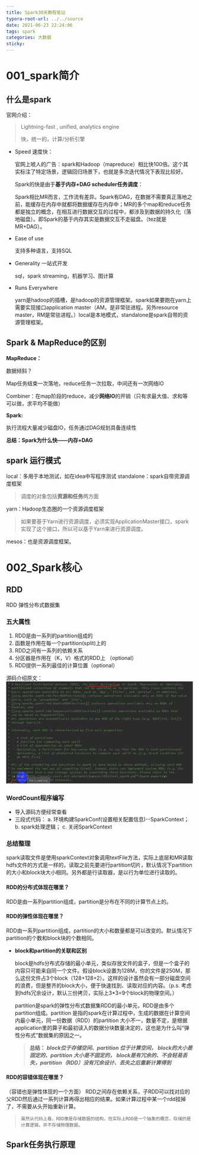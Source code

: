```yaml
---
title: Spark30天教程笔记
typora-root-url: ../../source
date: 2021-06-23 22:24:06
tags: spark
categories: 大数据
sticky:
---
```


# 001_spark简介

## 什么是spark

官网介绍：

> Lightning-fast , unified, analytics engine
>
> 快，统一的，计算/分析引擎

- Speed 速度快：

  官网上唬人的广告：spark和Hadoop（mapreduce）相比快100倍。这个其实标注了特定场景，逻辑回归场景下，也就是多次迭代情况下表现比较好。

  Spark的快是由于**基于内存+DAG scheduler任务调度**：

  Spark相比MR而言，工作流有差异。Spark有DAG，在数据不需要真正落地之前，能缓存在内存中就都将数据缓存在内存中；MR的多个map和reduce任务都是独立的概念，在相互进行数据交互的过程中，都涉及到数据的持久化（落地磁盘）。即Spark的基于内存其实是数据交互不走磁盘。（tez就是MR+DAG）。

- Ease of use

  支持多种语言，支持SQL

- Generality 一站式开发

  sql，spark streaming，机器学习、图计算

- Runs Everywhere

  yarn是hadoop的插槽，是hadoop的资源管理框架。spark如果要跑在yarn上需要实现接口application master（AM，是非常驻进程。另外resource master，RM是常驻进程。）local是本地模式，standalone是spark自带的资源管理框架。

## Spark & MapReduce的区别

**MapReduce：**

数据倾斜？

Map任务结束一次落地，reduce任务一次拉取，中间还有一次网络IO

Combiner：在map阶段的reduce，减少**网络IO**的开销（只有求最大值、求和等可以做，求平均不能做）

**Spark:**

执行流程大量减少磁盘IO，任务通过DAG规划具备连续性

**总结：Spark为什么快——内存+DAG**

## spark 运行模式

local：多用于本地测试，如在idea中写程序测试
standalone：spark自带资源调度框架

> 调度的对象包括**资源和任务**两方面

yarn：Hadoop生态圈的一个资源调度框架

> 如果要基于Yarn进行资源调度，必须实现ApplicationMaster接口，spark实现了这个接口，所以可以基于Yarn来进行资源调度。

mesos：也是资源调度框架。

# 002_Spark核心

## RDD

RDD 弹性分布式数据集

### 五大属性

1) RDD是由一系列的partition组成的
2) 函数是作用在每一个partition(split)上的
3) RDD之间有一系列的依赖关系
4) 分区器是作用在（K，V）格式的RDD上 （optional）
5) RDD提供一系列最佳的计算位置（optional）

源码介绍原文：![image-20210624204727728](/images/Spark30%E5%A4%A9%E6%95%99%E7%A8%8B%E7%AC%94%E8%AE%B0/image-20210624204727728-1624538851306.png)

### WordCount程序编写

- 导入源码方便经常查看
- 三段式代码：
a. 环境构建SparkConf(设置相关配置信息)--SparkContext；
  b. spark处理逻辑；
c. 关闭SparkContext

### 总结整理

spark读取文件是使用sparkContext对象调用textFile方法，实际上底层和MR读取hdfs文件的方式是一样的，读取之前先要进行partition切片，默认情况下partition的大小和block块大小相同。另外都是行读取器，是以行为单位进行读取的。

#### RDD的分布式体现在哪里？
RDD是由一系列partition组成，partition是分布在不同的计算节点上的。

#### RDD的弹性体现在哪里？
RDD由一系列partition组成，partition的大小和数量都是可以改变的。默认情况下partition的个数和block块的个数相同。

- **block和partition的关联和区别**

  block是hdfs分布式存储的最小单元，类似存放文件的盒子，但是一个盒子的内容只可能来自同一个文件。假设block设置为128M，你的文件是250M，那么这份文件占3个block（128+128+2）。这样的设计虽然会有一部分磁盘空间的浪费，但是整齐的block大小，便于快速找到、读取对应的内容。（p.s. 考虑到hdfs冗余设计，默认三份拷贝，实际上3*3=9个block的物理空间。）

  partition是spark的弹性分布式数据集RDD的最小单元，RDD是由多个partition组成。partition 是指的spark在计算过程中，生成的数据在计算空间内最小单元，同一份数据（RDD）的partition 大小不一，数量不定，是根据application里的算子和最初读入的数据分块数量决定的，这也是为什么叫“弹性分布式”数据集的原因之一。

  > **总结：**
  > ***block位于存储空间、partition 位于计算空间，***
  > ***block的大小是固定的、partition 大小是不固定的，***
  > ***block是有冗余的、不会轻易丢失，partition（RDD）没有冗余设计、丢失之后重新计算得到***

#### RDD的容错体现在哪里？
（容错也是弹性体现的一个方面）
RDD之间存在依赖关系，子RDD可以找对应的父RDD然后通过一系列计算再得出相应的结果。如果计算过程中某一个rdd挂掉了，不需要从头开始重新计算。

> `虽然从代码上看，RDD像是存储数据的结构，但实际上RDD是一个抽象的概念，存储的是计算逻辑，并不存储物理数据。`

## Spark任务执行原理































